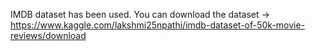 IMDB dataset has been used.
You can download the dataset -> https://www.kaggle.com/lakshmi25npathi/imdb-dataset-of-50k-movie-reviews/download
